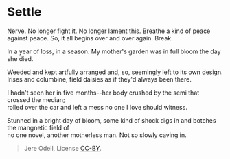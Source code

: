 # Settle

Nerve. No longer fight it. No longer lament this. Breathe a kind of peace  
against peace. So, it all begins over and over again. Break.

In a year of loss, in a season. My mother's garden
was in full bloom the day she died.

Weeded and kept artfully arranged and, so, seemingly left to its own design.  
Irises and columbine, field daisies as if they'd always been there.

I hadn't seen her in five months--her body crushed by the semi that crossed the median;  
rolled over the car and left a mess no one I love should witness.

Stunned in a bright day of bloom, some kind of shock digs in and botches the mangnetic field of  
no one novel, another motherless man. Not so slowly caving in.

>Jere Odell, License [CC-BY](https://creativecommons.org/licenses/by/4.0/).

